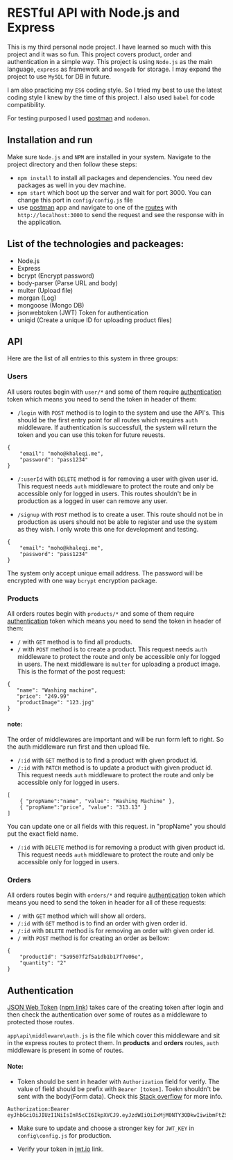 # RESTful API with Node.js and Express
This is my third personal node project. I have learned so much with this project and it was so fun. This project covers product, order and authentication in a simple way. This project is using `Node.js` as the main language, `express` as framework and `mongodb` for storage. I may expand the project to use `MySQL` for DB in future.

I am also practicing my `ES6` coding style. So I tried my best to use the latest coding style I knew by the time of this project. I also used `babel` for code compatibility.

For testing purposed I used [postman](https://www.getpostman.com) and `nodemon`.

## Installation and run
Make sure `Node.js` and `NPM` are installed in your system. Navigate to the project directory and then follow these steps:
- `npm install` to install all packages and dependencies. You need dev packages as well in you dev machine.
- `npm start` which boot up the server and wait for port 3000. You can change this port in `config/config.js` file
- use [postman](https://www.getpostman.com) app and navigate to one of the [routes](#API) with `http://localhost:3000` to send the request and see the response with in the application.

## List of the technologies and packeages:
- Node.js
- Express
- bcrypt (Encrypt password)
- body-parser (Parse URL and body)
- multer (Upload file)
- morgan (Log)
- mongoose (Mongo DB)
- jsonwebtoken (JWT) Token for authentication
- uniqid (Create a unique ID for uploading product files)


## API
Here are the list of all entries to this system in three groups:
### Users
All users routes begin with `user/*` and some of them require [authentication](#Authentication) token which means you need to send the token in header of them:


- `/login` with `POST` method is to login to the system and use the API's. This should be the first entry point for all routes which requires `auth` middleware. If authentication is successfull, the system will return the token and you can use this token for future reuests.
```
{
	"email": "moho@khaleqi.me",
	"password": "pass1234"
}
```

- `/:userId` with `DELETE` method is for removing a user with given user id. This request needs `auth` middleware to protect the route and only be accessible only for logged in users. This routes shouldn't be in production as a logged in user can remove any user.

- `/signup` with `POST` method is to create a user. This route should not be in production as users should not be able to register and use the system as they wish. I only wrote this one for development and testing.
```
{
	"email": "moho@khaleqi.me",
	"password": "pass1234"
}
```
The system only accept unique email address. The password will be encrypted with one way `bcrypt` encryption package.

### Products
All orders routes begin with `products/*` and some of them require [authentication](#Authentication) token which means you need to send the token in header of them:

- `/` with `GET` method is to find all products.
- `/` with `POST` method is to create a product. This request needs `auth` middleware to protect the route and only be accessible only for logged in users. The next middleware is `multer` for uploading a product image. This is the format of the post request:
 ```
{
	"name": "Washing machine",
	"price": "249.99"
	"productImage": "123.jpg"
}
```
#### note:
 The order of middlewares are important and will be run form left to right. So the auth middleware run first and then upload file.

- `/:id` with `GET` method is to find a product with given product id.
-  `/:id` with `PATCH` method is to update a product with given product id. This request needs `auth` middleware to protect the route and only be accessible only for logged in users.

```
[
    { "propName":"name", "value": "Washing Machine" },
    { "propName":"price", "value": "313.13" }
]
```

You can update one or all fields with this request. in "propName" you should put the exact field name.
- `/:id` with `DELETE` method is for removing a product with given product id. This request needs `auth` middleware to protect the route and only be accessible only for logged in users.
### Orders
All orders routes begin with `orders/*` and require [authentication](#Authentication) token which means you need to send the token in header for all of these requests:

- `/` with `GET` method which will show all orders.
- `/:id` with `GET` method is to find an order with given order id.
- `/:id` with `DELETE` method is for removing an order with given order id.
- `/` with `POST` method is for creating an order as bellow:
```
{
	"productId": "5a9507f2f5a1db1b17f7e06e",
	"quantity": "2"
}
```


## Authentication
[JSON Web Token](https://jwt.io) ([npm link](https://www.npmjs.com/package/jsonwebtoken)) takes care of the creating token after login and then check the authentication over some of routes as a middleware to protected those routes.

`app\api\middleware\auth.js` is the file which cover this middleware and sit in the express routes to protect them. In **products** and **orders** routes, `auth` middleware is present in some of routes.

#### Note:
- Token should be sent in header with `Authorization` field for verify. The value of field should be prefix with `Bearer [token]`. Toekn shouldn't be sent with the body(Form data). Check this [Stack overflow](https://stackoverflow.com/questions/42966193/bearer-before-token-in-jwt#answer-42966303) for more info.

```
Authorization:Bearer eyJhbGciOiJIUzI1NiIsInR5cCI6IkpXVCJ9.eyJzdWIiOiIxMjM0NTY3ODkwIiwibmFtZSI6IkpvaG4gRG9lIiwiaWF0IjoxNTE2MjM5MDIyfQ.XbPfbIHMI6arZ3Y922BhjWgQzWXcXNrz0ogtVhfEd2o
```
- Make sure to update and choose a stronger key for `JWT_KEY` in `config\config.js` for production.

- Verify your token in [jwt.io](https://jwt.io) link.

